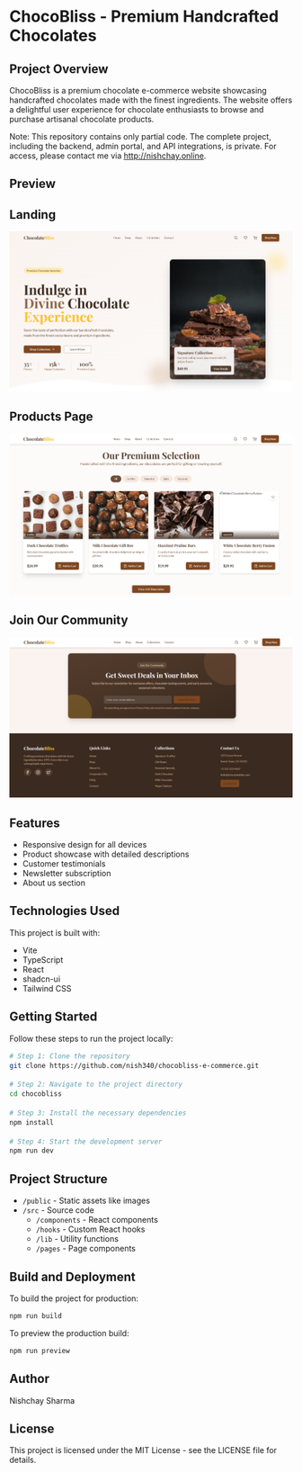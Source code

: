# ChocoBliss - Premium Handcrafted Chocolates

## Project Overview

ChocoBliss is a premium chocolate e-commerce website showcasing handcrafted chocolates made with the finest ingredients. The website offers a delightful user experience for chocolate enthusiasts to browse and purchase artisanal chocolate products.

Note: This repository contains only partial code. The complete project, including the backend, admin portal, and API integrations, is private. For access, please contact me via http://nishchay.online.

## Preview

## Landing
![Landing](./src/assets/one.png)

## Products Page
![Products Page](./src/assets/three.png)

## Join Our Community
![Join Our Community](./src/assets/two.png)


## Features

- Responsive design for all devices
- Product showcase with detailed descriptions
- Customer testimonials
- Newsletter subscription
- About us section

## Technologies Used

This project is built with:

- Vite
- TypeScript
- React
- shadcn-ui
- Tailwind CSS

## Getting Started

Follow these steps to run the project locally:

```sh
# Step 1: Clone the repository
git clone https://github.com/nish340/chocobliss-e-commerce.git

# Step 2: Navigate to the project directory
cd chocobliss

# Step 3: Install the necessary dependencies
npm install

# Step 4: Start the development server
npm run dev
```

## Project Structure

- `/public` - Static assets like images
- `/src` - Source code
  - `/components` - React components
  - `/hooks` - Custom React hooks
  - `/lib` - Utility functions
  - `/pages` - Page components

## Build and Deployment

To build the project for production:

```sh
npm run build
```

To preview the production build:

```sh
npm run preview
```

## Author

Nishchay Sharma

## License

This project is licensed under the MIT License - see the LICENSE file for details.
